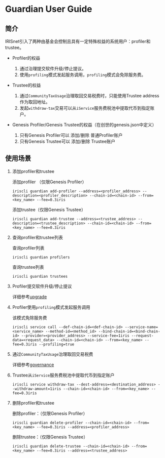 # Guardian User Guide

## 简介
IRISnet引入了两种由基金会控制且具有一定特殊权益的系统用户：profiler和trustee。 

* Profiler的权益
    1. 通过治理提交软件升级/停止提议。
    2. 使用`profiling`模式发起服务调用，`profiling`模式会免除服务费。
    
* Trustee的权益
    1. 通过`CommunityTaxUsage`治理取回交易税费时，只能使用Trustee address作为取回地址。
    2. 发起`withdraw-tax`交易可以从`iService`服务费税池中提取代币到指定账户。
    
* Genesis Profiler/Genesis Trustee的权益（在创世的genesis.json中定义）
    1. 只有Genesis Profiler可以 添加/删除 普通Profiler账户
    2. 只有Genesis Trustee可以 添加/删除 Trustee账户
    
## 使用场景
1. 添加profiler和trustee 

    添加profiler （仅限Genesis Profiler）
    ```shell
    iriscli guardian add-profiler --address=<profiler_address> --description=<profiler_description> --chain-id=<chain-id> --from=<key_name> --fee=0.3iris 
    ```
    
    添加trustee（仅限Genesis Trustee）
    ```shell
    iriscli guardian add-trustee --address=<trustee_address> --description=<trustee_description> --chain-id=<chain-id> --from=<key_name> --fee=0.3iris 
    ```
    
2. 查询profiler和trustee列表

    查询profiler列表
    ```shell
    iriscli guardian profilers
    ```
    查询trustee列表
    ```shell
    iriscli guardian trustees
    ```
    
3. Profiler提交软件升级/停止提议

    详细参考[upgrade](upgrade.md)

4. Profiler使用`profiling`模式发起服务调用
    
    该模式免除服务费
    ```shell
    iriscli service call --def-chain-id=<def-chain-id> --service-name=<service_name> --method-id=<method_id> --bind-chain-id=<bind-chain-id> --provider=<provider_address> --service-fee=1iris --request-data=<request_data> --chain-id=<chain-id> --from=<key_name> --fee=0.3iris --profiling=true
    ```

5. 通过`CommunityTaxUsage`治理取回交易税费

    详细参考[governance](governance.md#proposals-on-transaction-fee-community-tax-usage)
    
6. Trustee从`iService`服务费税池中提取代币到指定账户

    ```shell
    iriscli service withdraw-tax --dest-address=<destination_address> --withdraw-amount=1iris --chain-id=<chain-id> --from=<key_name> --fee=0.3iris
    ```
    
7. 删除profiler和trustee

    删除profiler：（仅限Genesis Profiler）
    ```shell
    iriscli guardian delete-profiler --chain-id=<chain-id> --from=<key_name> --fee=0.3iris --address=<profiler_address>
    ```
    
    删除trustee：（仅限Genesis Trustee）
    ```shell
    iriscli guardian delete-trustee --chain-id=<chain-id> --from=<key_name> --fee=0.3iris --address=<trustee_address>
    ```
